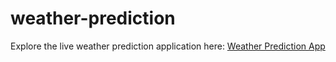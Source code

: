 # weather-prediction

Explore the live weather prediction application here: [Weather Prediction App](https://ad2iti2003.github.io/weather-prediction/)
